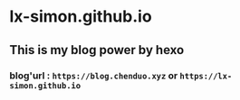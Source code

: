 # lx-simon.github.io
## This is my blog power by hexo
### blog'url : `https://blog.chenduo.xyz` or `https://lx-simon.github.io`
